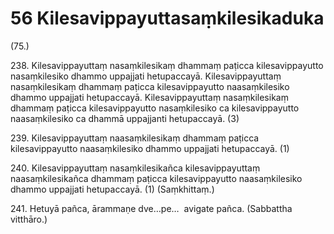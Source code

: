 # 56 Kilesavippayuttasaṃkilesikaduka

(75.)

238\. Kilesavippayuttaṃ nasaṃkilesikaṃ dhammaṃ paṭicca kilesavippayutto nasaṃkilesiko dhammo uppajjati hetupaccayā. Kilesavippayuttaṃ nasaṃkilesikaṃ dhammaṃ paṭicca kilesavippayutto naasaṃkilesiko dhammo uppajjati hetupaccayā. Kilesavippayuttaṃ nasaṃkilesikaṃ dhammaṃ paṭicca kilesavippayutto nasaṃkilesiko ca kilesavippayutto naasaṃkilesiko ca dhammā uppajjanti hetupaccayā. (3)

239\. Kilesavippayuttaṃ naasaṃkilesikaṃ dhammaṃ paṭicca kilesavippayutto naasaṃkilesiko dhammo uppajjati hetupaccayā. (1)

240\. Kilesavippayuttaṃ nasaṃkilesikañca kilesavippayuttaṃ naasaṃkilesikañca dhammaṃ paṭicca kilesavippayutto naasaṃkilesiko dhammo uppajjati hetupaccayā. (1) (Saṃkhittaṃ.)

241\. Hetuyā pañca, ārammaṇe dve…pe…  avigate pañca. (Sabbattha vitthāro.)
